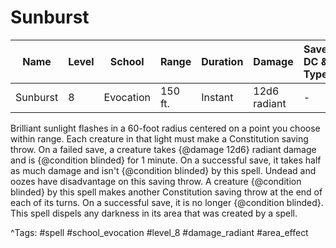 # Sunburst

| Name | Level | School | Range | Duration | Damage | Save DC & Type |
|------|-------|--------|-------|----------|--------|----------------|
| Sunburst | 8 | Evocation | 150 ft. | Instant | 12d6 radiant | - |

Brilliant sunlight flashes in a 60-foot radius centered on a point you choose within range. Each creature in that light must make a Constitution saving throw. On a failed save, a creature takes {@damage 12d6} radiant damage and is {@condition blinded} for 1 minute. On a successful save, it takes half as much damage and isn't {@condition blinded} by this spell. Undead and oozes have disadvantage on this saving throw. A creature {@condition blinded} by this spell makes another Constitution saving throw at the end of each of its turns. On a successful save, it is no longer {@condition blinded}. This spell dispels any darkness in its area that was created by a spell.

^Tags: #spell #school_evocation #level_8 #damage_radiant #area_effect